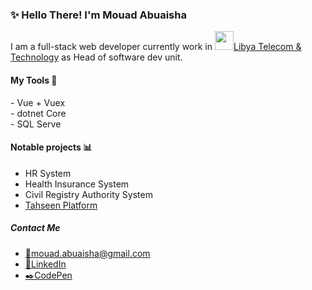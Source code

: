 <h3>✨ Hello There! I'm Mouad Abuaisha</h3>
<p>I am a full-stack web developer currently work in 
  <a href="https://ltt.ly/"><img src="https://yt3.ggpht.com/ytc/AKedOLSsoZAnRzcZguTDfz7fx3w2d2NoVJLhDwsWu3E5yQ=s900-c-k-c0x00ffffff-no-rj" width="30px" />Libya Telecom & Technology</a> 
  as Head of software dev unit.
</p>

<h4>My Tools 📏</h4>
- Vue + Vuex<br/>
- dotnet Core<br/>
- SQL Serve

<h4>Notable projects 📊</h4>
<ul>
  <li> HR System</li>
  <li> Health Insurance System</li>
  <li> Civil Registry Authority System</li>
  <li><a href="https://vac.ncdc.gov.ly">Tahseen Platform</a></li>
</ul>

<h5>Contact Me</h5>

- <a href="mailto:mouad.abuaisha@gmail.com">📧mouad.abuaisha@gmail.com</a>
- <a href="https://www.linkedin.com/in/mouad-abuaisha-416206168/">📮LinkedIn</a>
- <a href="https://codepen.io/m-abuaisha/pen/oNvpKOE">✒️CodePen</a>
